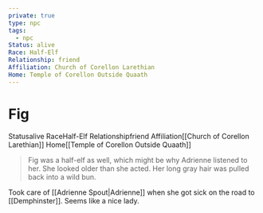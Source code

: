 ```yaml
---
private: true
type: npc
tags:
  - npc
Status: alive
Race: Half-Elf
Relationship: friend
Affiliation: Church of Corellon Larethian
Home: Temple of Corellon Outside Quaath
---
```


# Fig

<span class="dataview inline-field"><span class="inline-field-key">Status</span><span class="inline-field-value">alive</span></span>
<span class="dataview inline-field"><span class="inline-field-key">Race</span><span class="inline-field-value">Half-Elf</span></span>
<span class="dataview inline-field"><span class="inline-field-key">Relationship</span><span class="inline-field-value">friend</span></span>
<span class="dataview inline-field"><span class="inline-field-key">Affiliation</span><span class="inline-field-value">[[Church of Corellon Larethian]]</span></span>
<span class="dataview inline-field"><span class="inline-field-key">Home</span><span class="inline-field-value">[[Temple of Corellon Outside Quaath]]</span></span>

>Fig was a half-elf as well, which might be why Adrienne listened to her. She looked older than she acted. Her long gray hair was pulled back into a wild bun.

Took care of [[Adrienne Spout|Adrienne]] when she got sick on the road to [[Demphinster]]. Seems like a nice lady. 